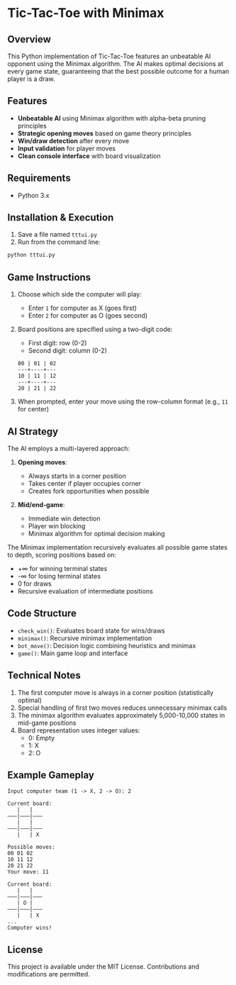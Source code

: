 # Tic-Tac-Toe with Minimax

## Overview
This Python implementation of Tic-Tac-Toe features an unbeatable AI opponent using the Minimax algorithm. The AI makes optimal decisions at every game state, guaranteeing that the best possible outcome for a human player is a draw.

## Features
- **Unbeatable AI** using Minimax algorithm with alpha-beta pruning principles
- **Strategic opening moves** based on game theory principles
- **Win/draw detection** after every move
- **Input validation** for player moves
- **Clean console interface** with board visualization

## Requirements
- Python 3.x

## Installation & Execution
1. Save a file named `tttui.py`
2. Run from the command line:
```bash
python tttui.py
```

## Game Instructions
1. Choose which side the computer will play:
   - Enter `1` for computer as X (goes first)
   - Enter `2` for computer as O (goes second)

2. Board positions are specified using a two-digit code:
   - First digit: row (0-2)
   - Second digit: column (0-2)
   ```
   00 | 01 | 02
   ---+----+---
   10 | 11 | 12
   ---+----+---
   20 | 21 | 22
   ```

3. When prompted, enter your move using the row-column format (e.g., `11` for center)

## AI Strategy
The AI employs a multi-layered approach:
1. **Opening moves**:
   - Always starts in a corner position
   - Takes center if player occupies corner
   - Creates fork opportunities when possible

2. **Mid/end-game**:
   - Immediate win detection
   - Player win blocking
   - Minimax algorithm for optimal decision making

The Minimax implementation recursively evaluates all possible game states to depth, scoring positions based on:
- +∞ for winning terminal states
- -∞ for losing terminal states
- 0 for draws
- Recursive evaluation of intermediate positions

## Code Structure
- `check_win()`: Evaluates board state for wins/draws
- `minimax()`: Recursive minimax implementation
- `bot_move()`: Decision logic combining heuristics and minimax
- `game()`: Main game loop and interface

## Technical Notes
1. The first computer move is always in a corner position (statistically optimal)
2. Special handling of first two moves reduces unnecessary minimax calls
3. The minimax algorithm evaluates approximately 5,000-10,000 states in mid-game positions
4. Board representation uses integer values:
   - 0: Empty
   - 1: X
   - 2: O

## Example Gameplay
```
Input computer team (1 -> X, 2 -> O): 2

Current board:
   |   |   
———|———|———
   |   |   
———|———|———
   |   | X

Possible moves:
00 01 02
10 11 12
20 21 22
Your move: 11

Current board:
   |   |   
———|———|———
   | O |   
———|———|———
   |   | X
...
Computer wins!
```

## License
This project is available under the MIT License. Contributions and modifications are permitted.
